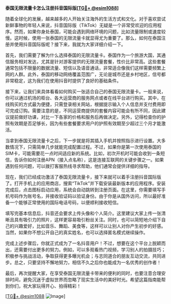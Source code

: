 **泰国无限流量卡怎么注册抖音国际版[[TG💪+ @esim1088](https://t.me/s/esim1088)]**

随着全球化的发展，越来越多的人开始关注海外的生活方式和文化。对于喜欢尝试新鲜事物的年轻人来说，抖音国际版（TikTok）无疑是一个非常受欢迎的应用程序。然而，如果你身处泰国，可能会遇到网络环境的问题，比如流量限制或速度较慢。这时候，使用一张泰国的无限流量卡就显得尤为重要了。那么，如何在泰国注册并使用抖音国际版呢？接下来，我就为大家详细介绍一下。

首先，我们需要了解为什么选择泰国的无限流量卡。泰国作为一个旅游大国，其通信服务相对发达，尤其是针对游客提供的无限流量套餐，性价比非常高。这些套餐通常包括不限量的数据流量、短信以及语音通话，非常适合像我们这样需要频繁上网的人群。此外，泰国的移动网络覆盖范围广，无论是城市还是乡村地区，信号都非常稳定，这为我们在使用抖音时提供了良好的基础条件。

接下来，让我们来具体看看如何购买一张适合自己的泰国无限流量卡。一般来说，你可以通过机场的柜台、各大运营商的服务网点或者在线平台进行购买。其中，在线购买的方式最为便捷，只需登录相关网站，根据提示输入个人信息并支付费用即可完成订购。需要注意的是，不同运营商提供的套餐内容可能会有所不同，因此建议提前做好功课，对比一下各家的价格和服务后再做决定。另外，记得检查你的护照有效期是否足够长，因为有些套餐要求用户的护照有效期至少超过三个月才能激活。

当拿到泰国无限流量卡之后，下一步就是将其插入手机并按照指示进行设置。大多数情况下，只需简单几步就能完成配置过程。不过，如果你是第一次使用泰国的SIM卡，可能需要花一点时间适应新的系统。比如，初次开机时可能会收到一条短信，告诉你如何注册APN（接入点名称），这是连接互联网的关键步骤之一。如果遇到任何问题，可以拨打客服热线寻求帮助，他们通常会提供详细的指导。

现在，我们已经成功激活了泰国无限流量卡，接下来就可以着手注册抖音国际版了。打开手机上的应用商店，搜索“TikTok”并下载安装最新版本的应用程序。安装完成后，点击图标启动应用，系统会自动跳转到注册页面。在这里，你需要填写手机号码作为账号名，并接收验证码以验证身份。由于你是从国外访问，所以最好准备一个能够正常使用的国际电话号码，以便顺利接收短信。

填写完基本信息后，抖音还会要求上传头像和个人简介。这里建议大家上传一张清晰且具有吸引力的照片，这样更容易吸引粉丝关注。同时，也可以简短地介绍下自己的兴趣爱好，比如音乐、舞蹈、美食等，这样可以让别人对你产生初步的好感。当然，如果你不想公开自己的真实姓名，也可以选择匿名模式继续操作。

完成上述步骤后，你就正式成为了一名抖音用户！不过，想要在这个平台上脱颖而出，还需要付出更多的努力。例如，可以多观看热门视频，学习别人的拍摄技巧；积极参与挑战活动，争取获得更多曝光机会；与志同道合的朋友互动交流，共同进步。总之，只要坚持不懈地努力，相信不久之后你也能成为一名优秀的创作者！

最后，再次提醒大家，在享受泰国无限流量卡带来的便利的同时，也要注意合理安排时间，避免沉迷于虚拟世界而忽略了现实生活中的美好时光。希望这篇指南能帮到你们，祝大家玩得开心、拍得精彩！

[[TG💪+ @esim1088](https://t.me/s/esim1088) ![Image](https://i.postimg.cc/4NQfJmqS/Snipaste-2025-05-13-00-14-12.png)]
